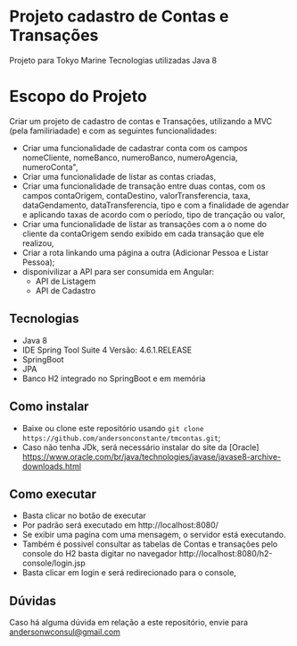 # Projeto cadastro de Contas e Transações

Projeto para Tokyo Marine
Tecnologias utilizadas Java 8


# Escopo do Projeto

Criar um projeto de cadastro de contas e Transações, utilizando a MVC (pela familiriadade) e com as seguintes funcionalidades:

- Criar uma funcionalidade de cadastrar conta com os campos nomeCliente, nomeBanco, numeroBanco, numeroAgencia, numeroConta",
- Criar uma funcionalidade de listar as contas criadas,
- Criar uma funcionalidade de transação entre duas contas, com os campos contaOrigem, contaDestino, valorTransferencia, taxa, dataGendamento, dataTransferencia, tipo e com a finalidade de agendar e aplicando taxas de acordo com o período, tipo de trançação ou valor,
- Criar uma funcionalidade de listar as transações com a o nome do cliente da contaOrigem sendo  exibido em cada transação que ele realizou,
- Criar a rota linkando uma página a outra (Adicionar Pessoa e Listar Pessoa);
- disponivilizar a API para ser consumida em Angular:
	- API de Listagem
	- API de Cadastro

## Tecnologias

- Java 8
- IDE Spring Tool Suite 4 
  Versão: 4.6.1.RELEASE
- SpringBoot
- JPA
- Banco H2 integrado no SpringBoot e em memória


## Como instalar

- Baixe ou clone este repositório usando `git clone https://github.com/andersonconstante/tmcontas.git`;
- Caso não tenha JDk, será necessário instalar do site da [Oracle] https://www.oracle.com/br/java/technologies/javase/javase8-archive-downloads.html

## Como executar

- Basta clicar no botão de executar
- Por padrão será executado em http://localhost:8080/
- Se exibir uma pagina com uma mensagem, o servidor está executando.
- Também é possivel consultar as tabelas de Contas e transações pelo console do H2 basta digitar no navegador http://localhost:8080/h2-console/login.jsp
- Basta clicar em login e será redirecionado para o console,


## Dúvidas
Caso há alguma dúvida em relação a este repositório, envie para andersonwconsul@gmail.com
